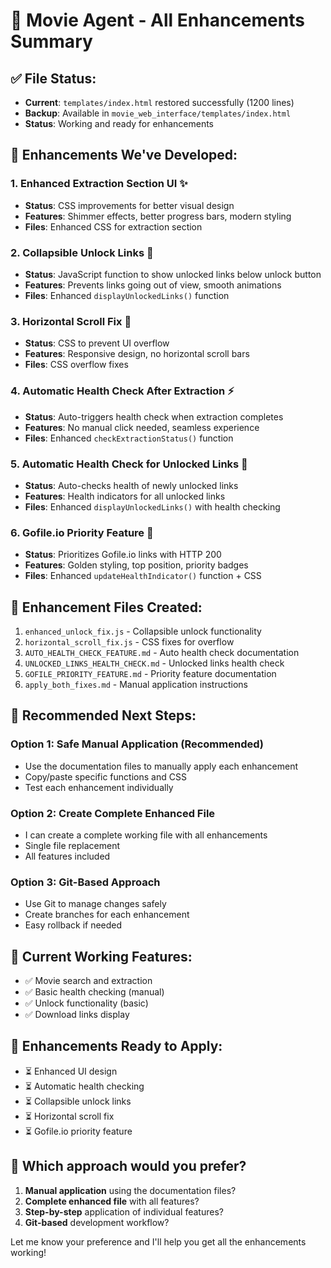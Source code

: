# 🎯 Movie Agent - All Enhancements Summary

## ✅ File Status:
- **Current**: `templates/index.html` restored successfully (1200 lines)
- **Backup**: Available in `movie_web_interface/templates/index.html`
- **Status**: Working and ready for enhancements

## 🚀 Enhancements We've Developed:

### 1. **Enhanced Extraction Section UI** ✨
- **Status**: CSS improvements for better visual design
- **Features**: Shimmer effects, better progress bars, modern styling
- **Files**: Enhanced CSS for extraction section

### 2. **Collapsible Unlock Links** 🔧
- **Status**: JavaScript function to show unlocked links below unlock button
- **Features**: Prevents links going out of view, smooth animations
- **Files**: Enhanced `displayUnlockedLinks()` function

### 3. **Horizontal Scroll Fix** 📱
- **Status**: CSS to prevent UI overflow
- **Features**: Responsive design, no horizontal scroll bars
- **Files**: CSS overflow fixes

### 4. **Automatic Health Check After Extraction** ⚡
- **Status**: Auto-triggers health check when extraction completes
- **Features**: No manual click needed, seamless experience
- **Files**: Enhanced `checkExtractionStatus()` function

### 5. **Automatic Health Check for Unlocked Links** 🔄
- **Status**: Auto-checks health of newly unlocked links
- **Features**: Health indicators for all unlocked links
- **Files**: Enhanced `displayUnlockedLinks()` with health checking

### 6. **Gofile.io Priority Feature** 🌟
- **Status**: Prioritizes Gofile.io links with HTTP 200
- **Features**: Golden styling, top position, priority badges
- **Files**: Enhanced `updateHealthIndicator()` function + CSS

## 📁 Enhancement Files Created:

1. `enhanced_unlock_fix.js` - Collapsible unlock functionality
2. `horizontal_scroll_fix.js` - CSS fixes for overflow
3. `AUTO_HEALTH_CHECK_FEATURE.md` - Auto health check documentation
4. `UNLOCKED_LINKS_HEALTH_CHECK.md` - Unlocked links health check
5. `GOFILE_PRIORITY_FEATURE.md` - Priority feature documentation
6. `apply_both_fixes.md` - Manual application instructions

## 🎯 Recommended Next Steps:

### Option 1: **Safe Manual Application** (Recommended)
- Use the documentation files to manually apply each enhancement
- Copy/paste specific functions and CSS
- Test each enhancement individually

### Option 2: **Create Complete Enhanced File**
- I can create a complete working file with all enhancements
- Single file replacement
- All features included

### Option 3: **Git-Based Approach**
- Use Git to manage changes safely
- Create branches for each enhancement
- Easy rollback if needed

## 🔧 Current Working Features:
- ✅ Movie search and extraction
- ✅ Basic health checking (manual)
- ✅ Unlock functionality (basic)
- ✅ Download links display

## 🎊 Enhancements Ready to Apply:
- ⏳ Enhanced UI design
- ⏳ Automatic health checking
- ⏳ Collapsible unlock links
- ⏳ Horizontal scroll fix
- ⏳ Gofile.io priority feature

## 🚀 Which approach would you prefer?

1. **Manual application** using the documentation files?
2. **Complete enhanced file** with all features?
3. **Step-by-step** application of individual features?
4. **Git-based** development workflow?

Let me know your preference and I'll help you get all the enhancements working!
